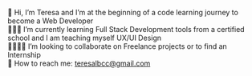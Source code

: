 🌸 Hi, I’m Teresa and I’m at the beginning of a code learning journey to become a Web Developer
<br>
👩🏻‍💻 I’m currently learning Full Stack Development tools from a certified school and I am teaching myself UX/UI Design
<br>
🫱🏻‍🫲🏽 I’m looking to collaborate on Freelance projects or to find an Internship
<br>
📩 How to reach me: teresalbcc@gmail.com

<!---
tlimacaruso/tlimacaruso is a ✨ special ✨ repository because its `README.md` (this file) appears on your GitHub profile.
You can click the Preview link to take a look at your changes.
--->

